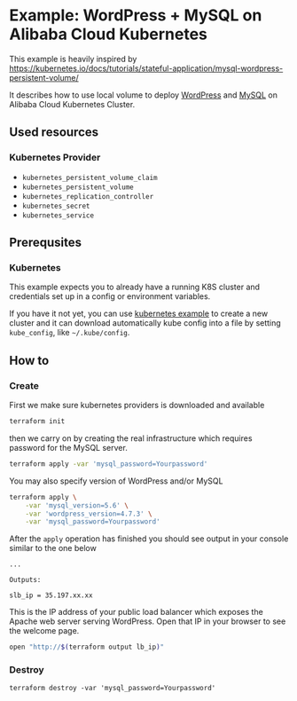 # Example: WordPress + MySQL on Alibaba Cloud Kubernetes

This example is heavily inspired by https://kubernetes.io/docs/tutorials/stateful-application/mysql-wordpress-persistent-volume/

It describes how to use local volume to deploy [WordPress](https://wordpress.org/)
and [MySQL](https://www.mysql.com/) on Alibaba Cloud Kubernetes Cluster.

## Used resources

### Kubernetes Provider

 - `kubernetes_persistent_volume_claim`
 - `kubernetes_persistent_volume`
 - `kubernetes_replication_controller`
 - `kubernetes_secret`
 - `kubernetes_service`

## Prerequsites

### Kubernetes

This example expects you to already have a running K8S cluster
and credentials set up in a config or environment variables.

If you have it not yet, you can use [kubernetes example](https://github.com/aliyun/terraform-provider-alicloud/tree/master/examples/kubernetes)
to create a new cluster and it can download automatically kube config into a file by setting `kube_config`, like `~/.kube/config`.

## How to

### Create

First we make sure kubernetes providers is downloaded and available

```sh
terraform init
```

then we carry on by creating the real infrastructure which requires
password for the MySQL server.

```sh
terraform apply -var 'mysql_password=Yourpassword'
```

You may also specify version of WordPress and/or MySQL

```sh
terraform apply \
	-var 'mysql_version=5.6' \
	-var 'wordpress_version=4.7.3' \
	-var 'mysql_password=Yourpassword'
```

After the `apply` operation has finished you should see output
in your console similar to the one below

```
...

Outputs:

slb_ip = 35.197.xx.xx
```

This is the IP address of your public load balancer
which exposes the Apache web server serving WordPress.
Open that IP in your browser to see the welcome page.

```sh
open "http://$(terraform output lb_ip)"
```

### Destroy

```
terraform destroy -var 'mysql_password=Yourpassword'
```
